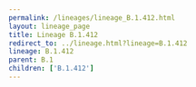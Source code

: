 ```yaml
---
permalink: /lineages/lineage_B.1.412.html
layout: lineage_page
title: Lineage B.1.412
redirect_to: ../lineage.html?lineage=B.1.412
lineage: B.1.412
parent: B.1
children: ['B.1.412']
---
```

